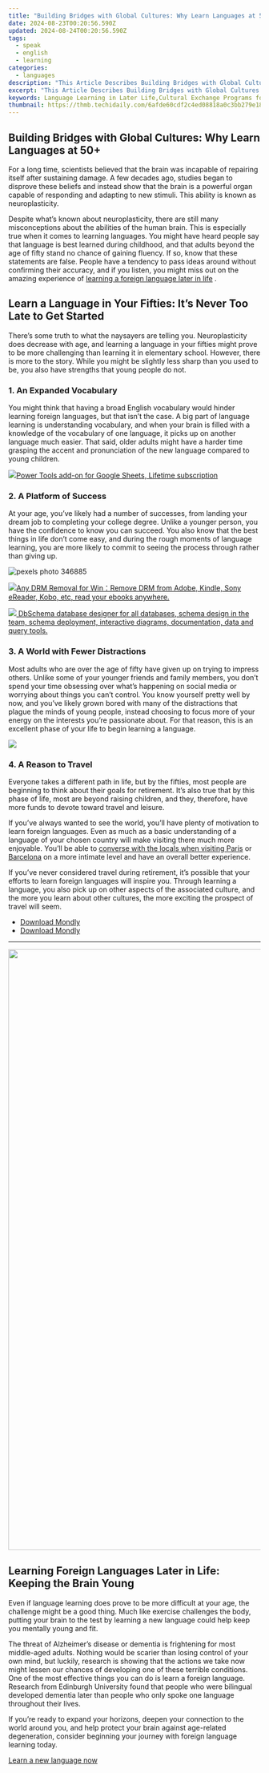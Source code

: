 ```yaml
---
title: "Building Bridges with Global Cultures: Why Learn Languages at 50+"
date: 2024-08-23T00:20:56.590Z
updated: 2024-08-24T00:20:56.590Z
tags:
  - speak
  - english
  - learning
categories:
  - languages
description: "This Article Describes Building Bridges with Global Cultures: Why Learn Languages at 50+"
excerpt: "This Article Describes Building Bridges with Global Cultures: Why Learn Languages at 50+"
keywords: Language Learning in Later Life,Cultural Exchange Programs for Seniors,Multilingualism Advantages at 50+,Age-Inclusive Language Education Resources,Global Diversity Understanding Through Languages,Intercultural Communication Skills at 50+,Expanding Horizons
thumbnail: https://thmb.techidaily.com/6afde60cdf2c4ed08818a0c3bb279e1893a9ceb4675945a4f5d57ab92e9d6ef9.jpg
---
```


## Building Bridges with Global Cultures: Why Learn Languages at 50+

 For a long time, scientists believed that the brain was incapable of repairing itself after sustaining damage. A few decades ago, studies began to disprove these beliefs and instead show that the brain is a powerful organ capable of responding and adapting to new stimuli. This ability is known as neuroplasticity.

 Despite what’s known about neuroplasticity, there are still many misconceptions about the abilities of the human brain. This is especially true when it comes to learning languages. You might have heard people say that language is best learned during childhood, and that adults beyond the age of fifty stand no chance of gaining fluency. If so, know that these statements are false. People have a tendency to pass ideas around without confirming their accuracy, and if you listen, you might miss out on the amazing experience of [learning a foreign language later in life](https://shop.mondly.com/affiliate.php?ACCOUNT=ATISTUDI&AFFILIATE=108875&PATH=https://www.mondly.com?AFFILIATE=108875) .

## **Learn a Language in Your Fifties: It’s Never Too Late to Get Started**

 There’s some truth to what the naysayers are telling you. Neuroplasticity does decrease with age, and learning a language in your fifties might prove to be more challenging than learning it in elementary school. However, there is more to the story. While you might be slightly less sharp than you used to be, you also have strengths that young people do not.

### **1\. An Expanded Vocabulary**

 You might think that having a broad English vocabulary would hinder learning foreign languages, but that isn’t the case. A big part of language learning is understanding vocabulary, and when your brain is filled with a knowledge of the vocabulary of one language, it picks up on another language much easier. That said, older adults might have a harder time grasping the accent and pronunciation of the new language compared to young children.

<!-- affiliate ads begin -->
<a href="https://secure.2checkout.com/order/checkout.php?PRODS=4726807&QTY=1&AFFILIATE=108875&CART=1"><img src="https://secure.avangate.com/images/merchant/c14a8df1e1b4d5297e9cb30cb34d5a00/products/copy_copy_power-tools-48.png" border="0">Power Tools add-on for Google Sheets, Lifetime subscription</a>
<!-- affiliate ads end -->
### **2\. A Platform of Success**

 At your age, you’ve likely had a number of successes, from landing your dream job to completing your college degree. Unlike a younger person, you have the confidence to know you can succeed. You also know that the best things in life don’t come easy, and during the rough moments of language learning, you are more likely to commit to seeing the process through rather than giving up.

![pexels photo 346885](https://edge.mondly.com/blog/wp-content/uploads/2017/11/pexels-photo-346885.jpeg "4 Reasons Why You Should Learn A Language In Your Fifties (50S), Sixties (60S), Seventies (70S) &Amp; Beyond 2")

<!-- affiliate ads begin -->
<a href="https://secure.2checkout.com/order/checkout.php?PRODS=4600113&QTY=1&AFFILIATE=108875&CART=1"><img src="https://www.epubor.com/images/drm-removal-feature2.png" border="0">Any DRM Removal for Win：Remove DRM from Adobe, Kindle, Sony eReader, Kobo, etc, read your ebooks anywhere.</a>
<!-- affiliate ads end -->
<!-- affiliate ads begin -->
<a href="https://shop.dbschema.com/order/checkout.php?PRODS=19867419&QTY=1&AFFILIATE=108875&CART=1"> <img src="https://secure.avangate.com/images/merchant/176b22bab4e94a28619ca2433b2ef241/products/1_icon256.png" border="0">
DbSchema database designer for all databases, schema design in the team, schema deployment, interactive diagrams, documentation, data and query tools. </a>
<!-- affiliate ads end -->
### **3\. A World with Fewer Distractions**

 Most adults who are over the age of fifty have given up on trying to impress others. Unlike some of your younger friends and family members, you don’t spend your time obsessing over what’s happening on social media or worrying about things you can’t control. You know yourself pretty well by now, and you’ve likely grown bored with many of the distractions that plague the minds of young people, instead choosing to focus more of your energy on the interests you’re passionate about. For that reason, this is an excellent phase of your life to begin learning a language.

<!-- affiliate ads begin -->
<a href="https://shop.systoolsgroup.com/affiliate.php?ACCOUNT=SYSTOOBY&AFFILIATE=108875&PATH=https%3A%2F%2Fwww.systoolsgroup.com%3FAFFILIATE%3D108875%26RESOURCE%3D%2BSysTools%2BPDF%2BUnlocker"><img src="https://www.systoolsgroup.com/box/pdf-unlocker.png" border="0"></a>
<!-- affiliate ads end -->
### **4\. A Reason to Travel**

 Everyone takes a different path in life, but by the fifties, most people are beginning to think about their goals for retirement. It’s also true that by this phase of life, most are beyond raising children, and they, therefore, have more funds to devote toward travel and leisure.

 If you’ve always wanted to see the world, you’ll have plenty of motivation to learn foreign languages. Even as much as a basic understanding of a language of your chosen country will make visiting there much more enjoyable. You’ll be able to [converse with the locals when visiting Paris](https://shop.mondly.com/affiliate.php?ACCOUNT=ATISTUDI&AFFILIATE=108875&PATH=https://www.mondly.com?AFFILIATE=108875) or [Barcelona](https://shop.mondly.com/affiliate.php?ACCOUNT=ATISTUDI&AFFILIATE=108875&PATH=https://www.mondly.com?AFFILIATE=108875)  on a more intimate level and have an overall better experience.

 If you’ve never considered travel during retirement, it’s possible that your efforts to learn foreign languages will inspire you. Through learning a language, you also pick up on other aspects of the associated culture, and the more you learn about other cultures, the more exciting the prospect of travel will seem.

* [Download Mondly](https://www.facebook.com/sharer/sharer.php?u=https%3A%2F%2Fwww.mondly.com%2Fblog%2F4-reasons-to-learn-languages-in-your-fifties-50s-60s-70s%2F&t=4+Reasons+Why+You+Should+Learn+a+Language+in+Your+Fifties+%2850s%29%2C+Sixties+%2860s%29%2C+Seventies+%2870s%29+%26+beyond "Share on Facebook")
* [Download Mondly](https://shop.mondly.com/affiliate.php?ACCOUNT=ATISTUDI&AFFILIATE=108875&PATH=https://www.mondly.com?AFFILIATE=108875)

---

<!-- affiliate ads begin -->
<a href="https://ukaidot.sjv.io/c/5597632/1793237/19578" target="_top" id="1793237"><img src="//a.impactradius-go.com/display-ad/19578-1793237" border="0" alt="" width="1200" height="1200"/></a><img height="0" width="0" src="https://imp.pxf.io/i/5597632/1793237/19578" style="position:absolute;visibility:hidden;" border="0" />
<!-- affiliate ads end -->
## **Learning Foreign Languages Later in Life: Keeping the Brain Young**

 Even if language learning does prove to be more difficult at your age, the challenge might be a good thing. Much like exercise challenges the body, putting your brain to the test by learning a new language could help keep you mentally young and fit.

 The threat of Alzheimer’s disease or dementia is frightening for most middle-aged adults. Nothing would be scarier than losing control of your own mind, but luckily, research is showing that the actions we take now might lessen our chances of developing one of these terrible conditions. One of the most effective things you can do is learn a foreign language. Research from Edinburgh University found that people who were bilingual developed dementia later than people who only spoke one language throughout their lives.

 If you’re ready to expand your horizons, deepen your connection to the world around you, and help protect your brain against age-related degeneration, consider beginning your journey with foreign language learning today.

[Learn a new language now](https://adjt.mondly.com/5ixfg4k?campaign=blog-post-id-777&fallback=https%3A%2F%2Fapp.mondly.com%3Futm%5Fmedium%3Dblog%5Fblog-post-id-777%26utm%5Fsource%3Dblog-post-id-777&redirect%5Fmacos=https%3A%2F%2Fapp.mondly.com%3Futm%5Fmedium%3Dblog%5Fblog-post-id-777%26utm%5Fsource%3Dblog-post-id-777&redirect%5Fandroid=https%3A%2F%2Fplay.google.com%2Fstore%2Fapps%2Fdetails%3Fid%3Dcom.atistudios.mondly.languages%3Futm%5Fmedium%3Dblog%5Fblog-post-id-777%26utm%5Fsource%3Dblog-post-id-777&redirect%5Fios=https%3A%2F%2Fapps.apple.com%2Fapp%2Fapple-store%2Fid987873536%3Fpt%3D78954800%26ct%3Dblog-post-id-777%26mt%3D8 "Learn a new language now")

<ins class="adsbygoogle"
     style="display:block"
     data-ad-format="autorelaxed"
     data-ad-client="ca-pub-7571918770474297"
     data-ad-slot="1223367746"></ins>



<ins class="adsbygoogle"
     style="display:block"
     data-ad-client="ca-pub-7571918770474297"
     data-ad-slot="8358498916"
     data-ad-format="auto"
     data-full-width-responsive="true"></ins>






